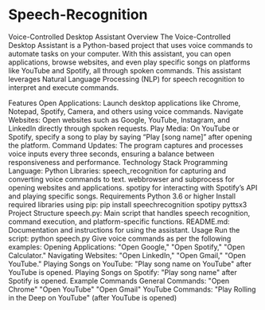 # Speech-Recognition
Voice-Controlled Desktop Assistant Overview The Voice-Controlled Desktop Assistant is a Python-based project that uses voice commands to automate tasks on your computer. With this assistant, you can open applications, browse websites, and even play specific songs on platforms like YouTube and Spotify, all through spoken commands. This assistant leverages Natural Language Processing (NLP) for speech recognition to interpret and execute commands.

Features Open Applications: Launch desktop applications like Chrome, Notepad, Spotify, Camera, and others using voice commands. Navigate Websites: Open websites such as Google, YouTube, Instagram, and LinkedIn directly through spoken requests. Play Media: On YouTube or Spotify, specify a song to play by saying “Play [song name]” after opening the platform. Command Updates: The program captures and processes voice inputs every three seconds, ensuring a balance between responsiveness and performance. Technology Stack Programming Language: Python Libraries: speech_recognition for capturing and converting voice commands to text. webbrowser and subprocess for opening websites and applications. spotipy for interacting with Spotify’s API and playing specific songs. Requirements Python 3.6 or higher Install required libraries using pip: pip install speechrecognition spotipy pyttsx3 Project Structure speech.py: Main script that handles speech recognition, command execution, and platform-specific functions. README.md: Documentation and instructions for using the assistant. Usage Run the script: python speech.py Give voice commands as per the following examples: Opening Applications: "Open Google," "Open Spotify," "Open Calculator." Navigating Websites: "Open LinkedIn," "Open Gmail," "Open YouTube." Playing Songs on YouTube: "Play song name on YouTube" after YouTube is opened. Playing Songs on Spotify: "Play song name" after Spotify is opened. Example Commands General Commands: "Open Chrome" "Open YouTube" "Open Gmail" YouTube Commands: "Play Rolling in the Deep on YouTube" (after YouTube is opened)
